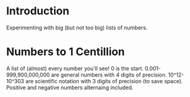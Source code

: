 # Introduction
Experimenting with big (but not too big) lists of numbers.

# Numbers to 1 Centillion
A list of (almost) every number you'll see! 0 is the start. 0.001-999,900,000,000 are general numbers with 4 digits of precision. 10^12-10^303 are scientific notation with 3 digits of precision (to save space). Positive and negative numbers alternaing included.
